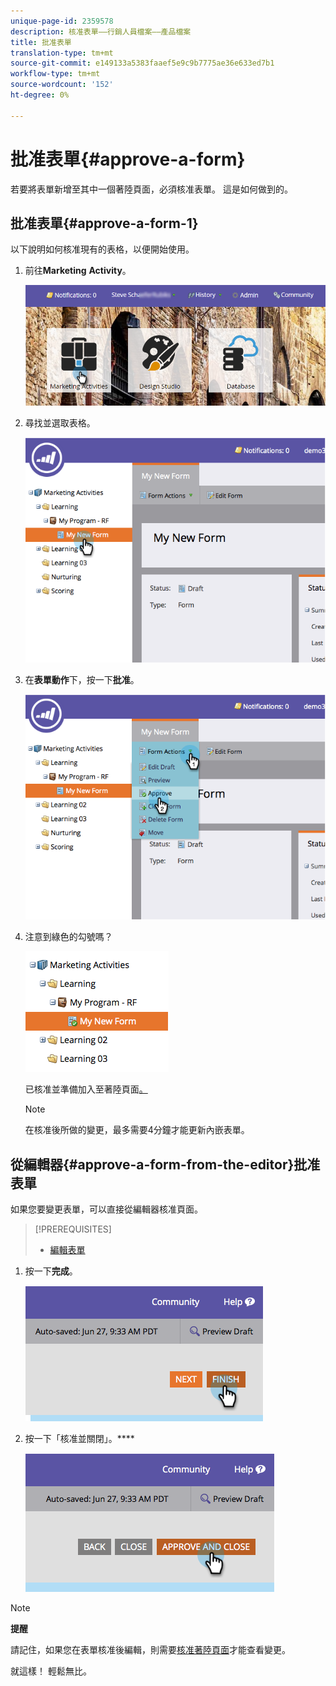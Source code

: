 ```yaml
---
unique-page-id: 2359578
description: 核准表單——行銷人員檔案——產品檔案
title: 批准表單
translation-type: tm+mt
source-git-commit: e149133a5383faaef5e9c9b7775ae36e633ed7b1
workflow-type: tm+mt
source-wordcount: '152'
ht-degree: 0%

---
```



# 批准表單{#approve-a-form}

若要將表單新增至其中一個著陸頁面，必須核准表單。 這是如何做到的。

## 批准表單{#approve-a-form-1}

以下說明如何核准現有的表格，以便開始使用。

1. 前往&#x200B;**Marketing** **Activity**。

   ![](assets/login-marketing-activities-7.png)

1. 尋找並選取表格。

   ![](assets/image2014-9-15-17-3a49-3a40.png)

1. 在&#x200B;**表單動作**&#x200B;下，按一下&#x200B;**批准**。

   ![](assets/image2014-9-15-17-3a49-3a47.png)

1. 注意到綠色的勾號嗎？

   ![](assets/image2014-9-15-17-3a50-3a2.png)

   已核准並準備加入至著陸頁面[。](../../../../product-docs/demand-generation/landing-pages/understanding-landing-pages/approve-unapprove-or-delete-a-landing-page.md)

   >[!NOTE]
   >
   >在核准後所做的變更，最多需要4分鐘才能更新內嵌表單。

## 從編輯器{#approve-a-form-from-the-editor}批准表單

如果您要變更表單，可以直接從編輯器核准頁面。

>[!PREREQUISITES]
>
>* [編輯表單](../../../../product-docs/demand-generation/forms/form-actions/edit-a-form.md)

>



1. 按一下&#x200B;**完成**。

   ![](assets/image2014-9-15-17-3a51-3a43.png)

1. 按一下「核准並關閉」。****

   ![](assets/image2014-9-15-17-3a52-3a1.png)

>[!NOTE]
>
>**提醒**
>
>請記住，如果您在表單核准後編輯，則需要[核准著陸頁面](../../../../product-docs/demand-generation/landing-pages/understanding-landing-pages/approve-unapprove-or-delete-a-landing-page.md)才能查看變更。

就這樣！ 輕鬆無比。